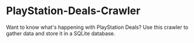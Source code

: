 # PlayStation-Deals-Crawler
Want to know what's happening with PlayStation Deals? Use this crawler to gather data and store it in a SQLite database.
